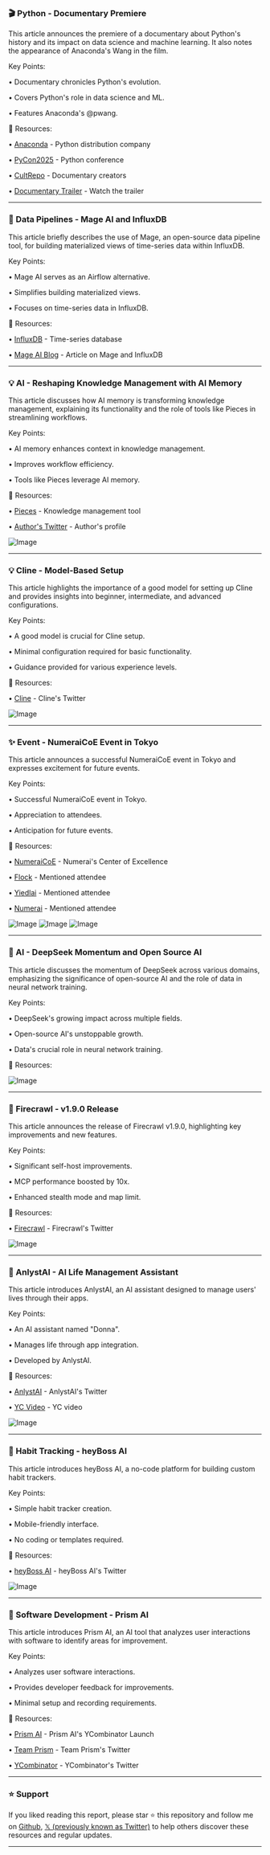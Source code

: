 ### 🎬 Python - Documentary Premiere

This article announces the premiere of a documentary about Python's history and its impact on data science and machine learning.  It also notes the appearance of Anaconda's Wang in the film.

Key Points:

• Documentary chronicles Python's evolution.


• Covers Python's role in data science and ML.


• Features Anaconda's @pwang.


🔗 Resources:

• [Anaconda](https://x.com/anacondainc) -  Python distribution company


• [PyCon2025](https://x.com/hashtag/PyCon2025?src=hashtag_click) - Python conference


• [CultRepo](https://x.com/CultRepo) - Documentary creators


• [Documentary Trailer](https://t.co/OYuAkcSGXz) - Watch the trailer



---
### 🚀 Data Pipelines - Mage AI and InfluxDB

This article briefly describes the use of Mage, an open-source data pipeline tool, for building materialized views of time-series data within InfluxDB.

Key Points:

• Mage AI serves as an Airflow alternative.


• Simplifies building materialized views.


• Focuses on time-series data in InfluxDB.



🔗 Resources:

• [InfluxDB](https://x.com/InfluxDB/status/1924104940433158411) - Time-series database


• [Mage AI Blog](https://t.co/dZKKq9alu0) -  Article on Mage and InfluxDB


---
### 💡 AI - Reshaping Knowledge Management with AI Memory

This article discusses how AI memory is transforming knowledge management, explaining its functionality and the role of tools like Pieces in streamlining workflows.

Key Points:

• AI memory enhances context in knowledge management.


• Improves workflow efficiency.


• Tools like Pieces leverage AI memory.



🔗 Resources:

• [Pieces](https://x.com/getpieces/status/1924104518867820575) - Knowledge management tool


• [Author's Twitter](https://x.com/HaimantikaM) -  Author's profile


![Image](https://pbs.twimg.com/media/GrPK3LGWIAAhxvp?format=jpg&name=small)


---
### 💡 Cline - Model-Based Setup

This article highlights the importance of a good model for setting up Cline and provides insights into beginner, intermediate, and advanced configurations.

Key Points:

• A good model is crucial for Cline setup.


• Minimal configuration required for basic functionality.


•  Guidance provided for various experience levels.


🔗 Resources:

• [Cline](https://x.com/cline/status/1923822590730305651) -  Cline's Twitter


![Image](https://pbs.twimg.com/media/GrLKcu8aAAEhEgm?format=jpg&name=small)


---
### ✨ Event - NumeraiCoE Event in Tokyo

This article announces a successful NumeraiCoE event in Tokyo and expresses excitement for future events.

Key Points:

• Successful NumeraiCoE event in Tokyo.


• Appreciation to attendees.


• Anticipation for future events.


🔗 Resources:

• [NumeraiCoE](https://x.com/NumeraiCoE) -  Numerai's Center of Excellence


• [Flock](https://x.com/flock_io) -  Mentioned attendee


• [Yiedlai](https://x.com/yiedlai) - Mentioned attendee


• [Numerai](https://x.com/numerai) -  Mentioned attendee


![Image](https://pbs.twimg.com/media/GrMbU_6WcAAKN08?format=jpg&name=small)
![Image](https://pbs.twimg.com/amplify_video_thumb/1923911513414291456/img/Lt2HfeeUBXAqJ5nA.jpg)
![Image](https://pbs.twimg.com/amplify_video_thumb/1923774229717143552/img/xEbs5cV-FlkbBe50?format=jpg&name=240x240)


---
### 🤖 AI - DeepSeek Momentum and Open Source AI

This article discusses the momentum of DeepSeek across various domains, emphasizing the significance of open-source AI and the role of data in neural network training.

Key Points:

• DeepSeek's growing impact across multiple fields.


• Open-source AI's unstoppable growth.


• Data's crucial role in neural network training.



🔗 Resources:

![Image](https://pbs.twimg.com/amplify_video_thumb/1923110340646092801/img/GaB9WXIiezw6uW3h.jpg)


---
### 🚀 Firecrawl - v1.9.0 Release

This article announces the release of Firecrawl v1.9.0, highlighting key improvements and new features.

Key Points:

• Significant self-host improvements.


• MCP performance boosted by 10x.


• Enhanced stealth mode and map limit.



🔗 Resources:

• [Firecrawl](https://x.com/firecrawl_dev/status/1923440850027282780) -  Firecrawl's Twitter


![Image](https://pbs.twimg.com/media/GrFvQiZbgAEdsN_?format=jpg&name=small)


---
### 🤖 AnlystAI - AI Life Management Assistant

This article introduces AnlystAI, an AI assistant designed to manage users' lives through their apps.

Key Points:

• An AI assistant named "Donna".


• Manages life through app integration.


• Developed by AnlystAI.


🔗 Resources:

• [AnlystAI](https://x.com/AnlystAI) -  AnlystAI's Twitter


• [YC Video](https://x.com/chiggyAI/status/1923850722338119756) -  YC video


![Image](https://pbs.twimg.com/amplify_video_thumb/1923840499665752064/img/QviPMyIo7UlvZeLo.jpg)


---
### 🚀 Habit Tracking - heyBoss AI

This article introduces heyBoss AI, a no-code platform for building custom habit trackers.

Key Points:

• Simple habit tracker creation.


• Mobile-friendly interface.


• No coding or templates required.


🔗 Resources:

• [heyBoss AI](https://x.com/heybossAI/status/1923850936616710244) - heyBoss AI's Twitter


![Image](https://pbs.twimg.com/ext_tw_video_thumb/1923850900595974144/pu/img/MFJU5WC8q-2qXc_p.jpg)


---
### 🤖 Software Development - Prism AI

This article introduces Prism AI, an AI tool that analyzes user interactions with software to identify areas for improvement.

Key Points:

• Analyzes user software interactions.


• Provides developer feedback for improvements.


• Minimal setup and recording requirements.


🔗 Resources:

• [Prism AI](https://ycombinator.com/launches/NVC-prism-ai-that-watches-session-replays-and-tells-developers-what-to-fix…) -  Prism AI's YCombinator Launch


• [Team Prism](https://x.com/teamprismai) -  Team Prism's Twitter


• [YCombinator](https://x.com/ycombinator/status/1922320934762946910) - YCombinator's Twitter


---

### ⭐️ Support

If you liked reading this report, please star ⭐️ this repository and follow me on [Github](https://github.com/Drix10), [𝕏 (previously known as Twitter)](https://x.com/DRIX_10_) to help others discover these resources and regular updates.

---